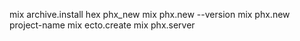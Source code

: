 
mix archive.install hex phx_new
mix phx.new --version
mix phx.new project-name
mix ecto.create
mix phx.server
